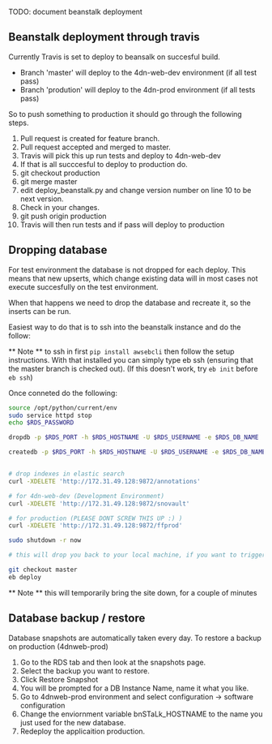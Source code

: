 TODO: document beanstalk deployment

## Beanstalk deployment through travis

Currently Travis is set to deploy to beansalk on succesful build.

* Branch 'master' will deploy to the 4dn-web-dev environment (if all test pass)
* Branch 'prodution' will deploy to the 4dn-prod environment (if all tests pass)

So to push something to production it should go through the following steps.

1.  Pull request is created for feature branch.
2.  Pull request accepted and merged to master.
3.  Travis will pick this up run tests and deploy to 4dn-web-dev
4.  If that is all succcesful to deploy to production do.
5.  git checkout production
6.  git merge master
7.  edit deploy_beanstalk.py and change version number on line 10 to be next version.
8.  Check in your changes.
9.  git push origin production
10.  Travis will then run tests and if pass will deploy to production

## Dropping database

For test environment the database is not dropped for each deploy.  This means that new upserts,
which change existing data will in most cases not execute succesfully on the test environment.

When that happens we need to drop the database and recreate it, so the inserts can be run.

Easiest way to do that is to ssh into the beanstalk instance and do the follow:

** Note ** to ssh in first `pip install awsebcli` then follow the setup instructions.  With that installed you can simply type eb ssh (ensuring that the master branch is checked out). (If this doesn't work, try `eb init` before `eb ssh`)

Once conneted do the following:

```bash
source /opt/python/current/env
sudo service httpd stop
echo $RDS_PASSWORD

dropdb -p $RDS_PORT -h $RDS_HOSTNAME -U $RDS_USERNAME -e $RDS_DB_NAME

createdb -p $RDS_PORT -h $RDS_HOSTNAME -U $RDS_USERNAME -e $RDS_DB_NAME


# drop indexes in elastic search
curl -XDELETE 'http://172.31.49.128:9872/annotations'

# for 4dn-web-dev (Development Environment)
curl -XDELETE 'http://172.31.49.128:9872/snovault'

# for production (PLEASE DONT SCREW THIS UP :) )
curl -XDELETE 'http://172.31.49.128:9872/ffprod'

sudo shutdown -r now

# this will drop you back to your local machine, if you want to trigger latest build from master (and you know it's a clean build)

git checkout master
eb deploy
```

** Note ** this will temporarily bring the site down, for a couple of minutes

## Database backup / restore

Database snapshots are automatically taken every day.  To restore a backup on production (4dnweb-prod)
1. Go to the RDS tab and then look at the snapshots page.
2. Select the backup you want to restore.
3. Click Restore Snapshot
4. You will be prompted for a DB Instance Name, name it what you like.
5. Go to 4dnweb-prod environment and select configuration -> software configuration
6. Change the enviornment variable bnSTaLk_HOSTNAME to the name you just used for the new database.
7. Redeploy the applicaition production.
